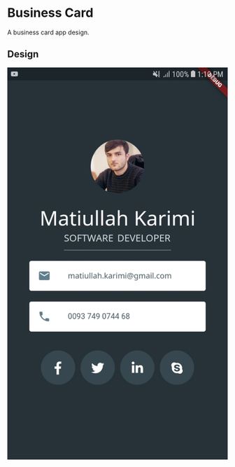 # Business Card

A business card app design.

## Design

![Card](./assets/images/app.jpg?raw=true "width=300")
